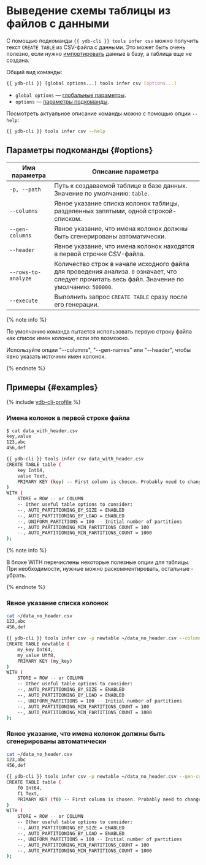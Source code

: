 # Выведение схемы таблицы из файлов с данными

С помощью подкоманды `{{ ydb-cli }} tools infer csv` можно получить текст `CREATE TABLE` из CSV-файла с данными. Это может быть очень полезно, если нужно [импортировать](./export-import/import-file.md) данные в базу, а таблица еще не создана.

Общий вид команды:

```bash
{{ ydb-cli }} [global options...] tools infer csv [options...]
```

* `global options` — [глобальные параметры](commands/global-options.md).
* `options` — [параметры подкоманды](#options).

Посмотреть актуальное описание команды можно с помощью опции `--help`:

```bash
{{ ydb-cli }} tools infer csv --help
```

## Параметры подкоманды {#options}

Имя параметра | Описание параметра
---|---
`-p, --path` | Путь к создаваемой таблице в базе данных. Значение по умолчанию: `table`.
`--columns` | Явное указание списка колонок таблицы, разделенных запятыми, одной строкой-списком.
`--gen-columns` | Явное указание, что имена колонок должны быть сгенерированы автоматически.
`--header` | Явное указание, что имена колонок находятся в первой строчке CSV-файла.
`--rows-to-analyze` | Количество строк в начале исходного файла для проведения анализа. `0` означает, что следует прочитать весь файл. Значение по умолчанию: `500000`.
`--execute` | Выполнить запрос `CREATE TABLE` сразу после его генерации.

{% note info %}

По умолчанию команда пытается использовать первую строку файла как список имен колонок, если это возможно.

Используйте опции "--columns", "--gen-names" или "--header", чтобы явно указать источник имен колонок.

{% endnote %}


## Примеры {#examples}

{% include [ydb-cli-profile](../../_includes/ydb-cli-profile.md) %}

### Имена колонок в первой строке файла

```bash
$ cat data_with_header.csv
key,value
123,abc
456,def

{{ ydb-cli }} tools infer csv data_with_header.csv
CREATE TABLE table (
    key Int64,
    value Text,
    PRIMARY KEY (key) -- First column is chosen. Probably need to change this.
)
WITH (
    STORE = ROW -- or COLUMN
    -- Other useful table options to consider:
    --, AUTO_PARTITIONING_BY_SIZE = ENABLED
    --, AUTO_PARTITIONING_BY_LOAD = ENABLED
    --, UNIFORM_PARTITIONS = 100 -- Initial number of partitions
    --, AUTO_PARTITIONING_MIN_PARTITIONS_COUNT = 100
    --, AUTO_PARTITIONING_MIN_PARTITIONS_COUNT = 1000
);
```

{% note info %}

В блоке WITH перечислены некоторые полезные опции для таблицы. При необходимости, нужные можно раскомментировать, остальные - убрать.

{% endnote %}

### Явное указание списка колонок

```bash
cat ~/data_no_header.csv
123,abc
456,def

{{ ydb-cli }} tools infer csv -p newtable ~/data_no_header.csv --columns my_key,my_value
CREATE TABLE newtable (
    my_key Int64,
    my_value Utf8,
    PRIMARY KEY (my_key)
)
WITH (
    STORE = ROW -- or COLUMN
    -- Other useful table options to consider:
    --, AUTO_PARTITIONING_BY_SIZE = ENABLED
    --, AUTO_PARTITIONING_BY_LOAD = ENABLED
    --, UNIFORM_PARTITIONS = 100 -- Initial number of partitions
    --, AUTO_PARTITIONING_MIN_PARTITIONS_COUNT = 100
    --, AUTO_PARTITIONING_MIN_PARTITIONS_COUNT = 1000
);
```

### Явное указание, что имена колонок должны быть сгенерированы автоматически

```bash
cat ~/data_no_header.csv
123,abc
456,def

{{ ydb-cli }} tools infer csv -p newtable ~/data_no_header.csv --gen-columns
CREATE TABLE table (
    f0 Int64,
    f1 Text,
    PRIMARY KEY (f0) -- First column is chosen. Probably need to change this.
)
WITH (
    STORE = ROW -- or COLUMN
    -- Other useful table options to consider:
    --, AUTO_PARTITIONING_BY_SIZE = ENABLED
    --, AUTO_PARTITIONING_BY_LOAD = ENABLED
    --, UNIFORM_PARTITIONS = 100 -- Initial number of partitions
    --, AUTO_PARTITIONING_MIN_PARTITIONS_COUNT = 100
    --, AUTO_PARTITIONING_MIN_PARTITIONS_COUNT = 1000
);
```

